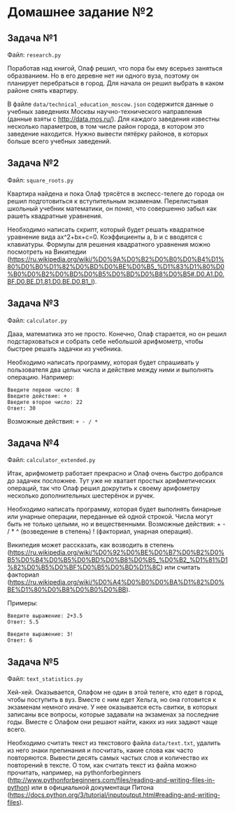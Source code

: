 Домашнее задание №2
===================

Задача №1
---------

Файл: `research.py`

Поработав над книгой, Олаф решил, что пора бы ему всерьез заняться 
образванием. Но в его деревне нет ни одного вуза, поэтому он планирует
перебраться в город. Для начала он решил выбрать в каком районе снять
квартиру.

В файле `data/technical_education_moscow.json` содержится данные о учебных 
заведениях Москвы научно-технического направления 
(данные взяты с http://data.mos.ru/).
Для каждого заведения известны несколько параметров, в том числе 
район города, в котором это заведение находится.
Нужно вывести пятёрку районов, в которых больше всего учебных заведений.


Задача №2
---------

Файл: `square_roots.py`

Квартира найдена и пока Олаф трясётся в экспесс-телеге до города он 
решил подготовиться к вступительным экзаменам. Перелистывая школьный 
учебник математики, он понял, что совершенно забыл как рашеть квадратные
уравнения.

Необходимо написать скрипт, который будет решать квадратное уравнение 
вида ax^2+bx+c=0. Коэффициенты a, b и c вводятся с клавиатуры.
Формулы для решения квадратного уравнения можно посмотреть на Википедии 
(https://ru.wikipedia.org/wiki/%D0%9A%D0%B2%D0%B0%D0%B4%D1%80%D0%B0%D1%82%D0%BD%D0%BE%D0%B5_%D1%83%D1%80%D0%B0%D0%B2%D0%BD%D0%B5%D0%BD%D0%B8%D0%B5#.D0.A1.D0.BF.D0.BE.D1.81.D0.BE.D0.B1_I).



Задача №3
---------

Файл: `calculator.py`

Дааа, математика это не просто. Конечно, Олаф старается, но он решил 
подстарховаться и собрать себе небольшой арифмометр, чтобы быстрее 
решать задачки из учебника.

Необходимо написать программу, которая будет спрашивать у пользователя 
два целых числа и действие между ними и выполнять операцию. Например:

    Введите первое число: 8
    Введите действие: +
    Введите второе число: 22
    Ответ: 30

Возможные действия: `+ - / *`

Задача №4
---------

Файл: `calculator_extended.py`

Итак, арифмометр работает прекрасно и Олаф очень быстро добрался до 
задачек посложнее. Тут уже не хватает простых арифметических операций, 
так что Олаф решил докрутить к своему арифометру несколько 
дополнительных шестерёнок и ручек.

Необходимо написать программу, которая будет выполнять бинарные или 
унарные операции, переданные ей одной строкой. Числа могут быть не 
только целыми, но и вещественными. Возможные действия: + - / * ^ 
(возведение в степень) ! (факториал, унарная операция).

Википедия может рассказать, как возводить в степень 
(https://ru.wikipedia.org/wiki/%D0%92%D0%BE%D0%B7%D0%B2%D0%B5%D0%B4%D0%B5%D0%BD%D0%B8%D0%B5_%D0%B2_%D1%81%D1%82%D0%B5%D0%BF%D0%B5%D0%BD%D1%8C) или считать факториал (https://ru.wikipedia.org/wiki/%D0%A4%D0%B0%D0%BA%D1%82%D0%BE%D1%80%D0%B8%D0%B0%D0%BB).


Примеры:

    Введите выражение: 2+3.5
    Ответ: 5.5

    Введите выражение: 3!
    Ответ: 6



Задача №5
---------

Файл: `text_statistics.py`

Хей-хей. Оказывается, Олафом не один в этой телеге, кто едет в город, 
чтобы поступить в вуз. Вместе с ним едет Хельга, но она готовится к 
экзаменам немного иначе. У нее оказывается есть свитки, в которых 
записаны все вопросы, которые задавали на экзаменах за последние годы.
Вместе с Олафом они решают найти, каких из них задают чаще всего.


Необходимо считать текст из текстового файла `data/text.txt`, удалить 
из него знаки препинания и посчитать, какие слова как часто повторяются. 
Вывести десять самых частых слов и количество их повторений в тексте.
О том, как считать текст из файла можно прочитать, например, на 
pythonforbeginners (http://www.pythonforbeginners.com/files/reading-and-writing-files-in-python) 
или в официальной документаци Питона (https://docs.python.org/3/tutorial/inputoutput.html#reading-and-writing-files).
